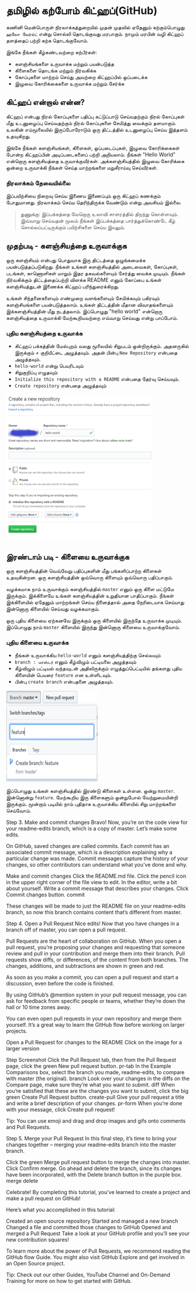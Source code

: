 # தமிழில் கற்போம் கிட்ஹப்(GitHub) 

கணினி மென்பொருள் நிரலாக்கத்துறையில் முதன் முதலில் ஏதேனும் கற்கும்பொழுது `ஹலோ வேர்ல்ட்` என்று சொல்லி தொடங்குவது மரபாகும். நாமும் மரபின் வழி கிட்ஹப் தளத்தைப் பற்றி கற்க தொடங்குவோம்.

இங்கே நீங்கள் கீழ்கண்டவற்றை கற்பீர்கள்:

- களஞ்சியங்களை உருவாக்க மற்றும் பயன்படுத்த 
- கிளைகளை தொடங்க மற்றும் நிர்வகிக்க 
- கோப்புகளை மாற்றம் செய்து அவற்றை கிட்ஹப்பில் ஒப்படைக்க
- இழுவை கோரிக்கைகளை உருவாக்க மற்றும் சேர்க்க

## கிட்ஹப் என்றால் என்ன?
கிட்ஹப் என்பது நிரல் கோப்புகளை பதிப்பு கட்டுப்பாடு செய்வதற்கும் நிரல் கோப்புகள் மீது உடனுழைப்பு செய்வதற்கும் நிரல் கோப்புகளை சேமித்து வைக்கும் தளமாகும். உலகின் எம்மூலையில் இருப்போரோடும் ஒரு திட்டத்தில் உடனுழைப்பு செய்ய இத்தளம் உதவுகிறது.

இங்கே நீங்கள் களஞ்சியங்கள், கிளைகள், ஒப்படைப்புகள், இழுவை கோரிக்கைகள் போன்ற கிட்ஹப்பின் அடிப்படைகளைப் பற்றி அறியலாம். நீங்கள் "Hello World" என்றொரு களஞ்சியத்தை உருவாக்குவீர்கள். அக்களஞ்சியத்தில் இழுவை கோரிக்கை ஒன்றை உருவாக்கி நீங்கள் செய்த மாற்றங்களை மறுசீராய்வு செய்வீர்கள்.

### நிரலாக்கம் தேவையில்லை
இப்பயிற்சியை நிறைவு செய்ய இணைய இணைப்பும் ஒரு கிட்ஹப் கணக்கும் போதுமானது. நிரலாக்கம் செய்ய தெரிந்திருக்க வேண்டும் என்று அவசியம் இல்லை.

> துணுக்கு: இப்பக்கத்தை வேறொரு உலாவி சாளரத்தில் திறந்து கொள்ளவும். இவ்வாறு செய்வதன் மூலம் நீங்கள் இப்பக்கத்தை பார்த்துக்கொண்டே கீழ் சொல்லப்பட்டிருக்கும் பயிற்சிகளை செய்ய இயலும்.

## முதற்படி - களஞ்சியத்தை உருவாக்குக
ஒரு களஞ்சியம் என்பது பொதுவாக இரு திட்டத்தை ஒழுங்கமைக்க பயன்படுத்தப்படுகிறது. நீங்கள் உங்கள் களஞ்சியத்தில் அடைவைகள், கோப்புகள், படங்கள், காணொளிகள் மாறும் இதர தகவல்களையும் சேர்த்து வைக்க முடியும். நீங்கள் நிர்வகிக்கும் திட்டத்தைப்பற்றி விளக்க README எனும் கோப்பை உங்கள் களஞ்சியத்துடன் இணைக்க கிட்ஹப் பரிந்துரைக்கிறது.

உங்கள் சிந்தனைகளையும் எண்முறை வளங்களையும் சேமிக்கவும் பகிரவும் களஞ்சியங்களை பயன்படுத்தலாம். உங்கள் திட்டத்தின் மீதான விவாதங்களையும் இக்களஞ்சியத்தின் மீது நடத்தலாம். இப்பொழுது "hello world" என்றொரு களஞ்சியத்தை உருவாக்கி மேற்கூறியவற்றை எவ்வாறு செய்வது என்று பாப்போம்.

### புதிய களஞ்சியத்தை உருவாக்க
- கிட்ஹப் பக்கத்தின் மேல்புறம் வலது மூலையில் சிறுபடம் ஒன்றிருக்கும். அதனருகில் இருக்கும் *+* குறியீட்டை அழுத்தவும். அதன் பின்பு `New Repository` என்பதை அழுத்தவும்.  
- `hello-world` என்று பெயரிடவும்
- சிறுகுறிப்பு எழுதவும்
- `Initialize this repository with a README` என்பதை தேர்வு செய்யவும்.
- `Create repository` என்பதை அழுத்தவும் 

<img src="createrepo.png" height="400" width="400"/>

## இரண்டாம் படி - கிளையை உருவாக்குக
ஒரு களஞ்சியத்தின் வெவ்வேறு பதிப்புகளின் மீது பங்களிப்பாற்ற  கிளைகள் உதவுகின்றன. ஒரு களஞ்சியத்தின் ஒவ்வொரு கிளையும் ஒவ்வொரு பதிப்பாகும். 

வழக்கமாக நாம் உருவாக்கும் களஞ்சியத்தில் `master` எனும் ஒரு கிளை மட்டுமே இருக்கும். இக்கிளையே உங்கள் களஞ்சியத்தின் உறுதியான பாதிப்பாகும். நீங்கள் இக்கிளையில் ஏதேனும் மாற்றங்கள் செய்ய நினைத்தால் அதை நேரிடையாக செய்யாது இன்னொரு கிளையில் செய்வது வழக்கமாகும்.

ஒரு புதிய கிளையை ஏற்கனவே இருக்கும் ஒரு கிளையில் இருந்தே உருவாக்க முடியும். இப்பொழுது நாம் `master` கிளையில் இருந்து இன்னொரு கிளையை உருவாக்குவோம்.

### புதிய கிளையை உருவாக்க 
- நீங்கள் உருவாக்கிய `hello-world` எனும் களஞ்சியத்திற்கு செல்லவும்
- `branch : மாஸ்டர்` எனும் கீழ்விழும் பட்டியலை அழுத்தவும் 
- கீழ்விழும் பட்டியல் வந்தவுடன் அதிலிருக்கும் எழுத்துப்பெட்டியில் தங்களது புதிய கிளையின் பெயரை `feature` என உள்ளிடவும்.
- பின்பு `create branch` என்பதனை அழுத்தவும்.   

<img src="newbranch.PNG" height="250" width="250"/>

இப்பொழுது உங்கள் களஞ்சியத்தில் இரண்டு கிளைகள் உள்ளன. ஒன்று `master`. இன்னொன்று `feature`. மேற்கூறிய இரு கிளைகளும் ஒன்றுபோல் வேற்றுமையின்றி இருக்கும். மூன்றாம் படியில் நாம் புதிதாக உருவாக்கிய கிளையில் சிறு மாற்றங்களை செய்வோம்.  

Step 3. Make and commit changes
Bravo! Now, you’re on the code view for your readme-edits branch, which is a copy of master. Let’s make some edits.

On GitHub, saved changes are called commits. Each commit has an associated commit message, which is a description explaining why a particular change was made. Commit messages capture the history of your changes, so other contributors can understand what you’ve done and why.

Make and commit changes
Click the README.md file.
Click the  pencil icon in the upper right corner of the file view to edit.
In the editor, write a bit about yourself.
Write a commit message that describes your changes.
Click Commit changes button.
commit

These changes will be made to just the README file on your readme-edits branch, so now this branch contains content that’s different from master.


Step 4. Open a Pull Request
Nice edits! Now that you have changes in a branch off of master, you can open a pull request.

Pull Requests are the heart of collaboration on GitHub. When you open a pull request, you’re proposing your changes and requesting that someone review and pull in your contribution and merge them into their branch. Pull requests show diffs, or differences, of the content from both branches. The changes, additions, and subtractions are shown in green and red.

As soon as you make a commit, you can open a pull request and start a discussion, even before the code is finished.

By using GitHub’s @mention system in your pull request message, you can ask for feedback from specific people or teams, whether they’re down the hall or 10 time zones away.

You can even open pull requests in your own repository and merge them yourself. It’s a great way to learn the GitHub flow before working on larger projects.

Open a Pull Request for changes to the README
Click on the image for a larger version

Step	Screenshot
Click the  Pull Request tab, then from the Pull Request page, click the green New pull request button.	pr-tab
In the Example Comparisons box, select the branch you made, readme-edits, to compare with master (the original).	branch
Look over your changes in the diffs on the Compare page, make sure they’re what you want to submit.	diff
When you’re satisfied that these are the changes you want to submit, click the big green Create Pull Request button.	create-pull
Give your pull request a title and write a brief description of your changes.	pr-form
When you’re done with your message, click Create pull request!

Tip: You can use emoji and drag and drop images and gifs onto comments and Pull Requests.


Step 5. Merge your Pull Request
In this final step, it’s time to bring your changes together – merging your readme-edits branch into the master branch.

Click the green Merge pull request button to merge the changes into master.
Click Confirm merge.
Go ahead and delete the branch, since its changes have been incorporated, with the Delete branch button in the purple box.
merge delete

Celebrate!
By completing this tutorial, you’ve learned to create a project and make a pull request on GitHub!

Here’s what you accomplished in this tutorial:

Created an open source repository
Started and managed a new branch
Changed a file and committed those changes to GitHub
Opened and merged a Pull Request
Take a look at your GitHub profile and you’ll see your new contribution squares!

To learn more about the power of Pull Requests, we recommend reading the GitHub flow Guide. You might also visit GitHub Explore and get involved in an Open Source project.

Tip: Check out our other Guides, YouTube Channel and On-Demand Training for more on how to get started with GitHub.
